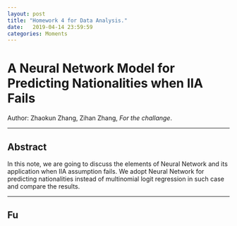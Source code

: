 ```yaml
---
layout: post
title: "Homework 4 for Data Analysis."
date:   2019-04-14 23:59:59
categories: Moments
---
```


# A Neural Network Model for Predicting Nationalities when IIA Fails
Author: Zhaokun Zhang, Zihan Zhang, *For the challange*.

------
## Abstract
In this note, we are going to discuss the elements of Neural Network and its application when IIA assumption fails. We adopt Neural Network for predicting nationalities instead of multinomial logit regression in such case and compare the results.


------
## Fu

